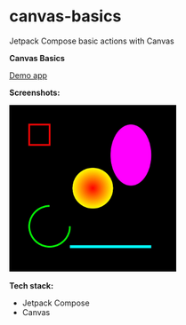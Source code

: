# canvas-basics
Jetpack Compose basic actions with Canvas

**Canvas Basics**

<a href="https://github.com/raheemadamboev/canvas-basic/blob/master/app-debug.apk">Demo app</a>

**Screenshots:**

<img src="https://github.com/raheemadamboev/canvas-basic/blob/master/Screenshot_2021_10_03_16_09_46_541_xyz_teamgravity_canvasbasic.jpg" alt="Italian Trulli" width="300" height="300">

**Tech stack:**

- Jetpack Compose
- Canvas
